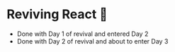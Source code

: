 # Reviving React 🚀
- Done with Day 1 of revival and entered Day 2
- Done with Day 2 of revival and about to enter Day 3